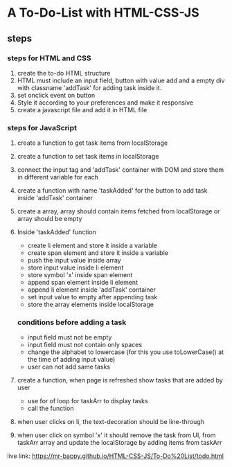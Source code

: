 # A To-Do-List with HTML-CSS-JS

## steps

### steps for HTML and CSS 
1. create the to-do HTML structure
2. HTML must include an input field, button with value add and a empty div with classname 'addTask' for adding task inside it.
3. set onclick event on button
3. Style it according to your preferences and make it responsive
4. create a javascript file and add it in HTML file

### steps for JavaScript
1. create a function to get task items from localStorage

2. create a function to set task items in localStorage

3. connect the input tag and 'addTask' container with DOM and store them in different variable for each

4. create a function with name 'taskAdded' for the button to add task inside 'addTask' container

5. create a array, array should contain items fetched from localStorage or array should be empty

6. Inside 'taskAdded' function
    - create li element and store it inside a variable
    - create span element and store it inside a variable
    - push the input value inside array
    - store input value inside li element 
    - store symbol 'x' inside span element
    - append span element inside li element
    - append li element inside 'addTask' container
    - set input value to empty after appending task
    - store the array elements inside localStorage
    ### conditions before adding a task
    - input field must not be empty
    - input field must not contain only spaces
    - change the alphabet to lowercase (for this you use toLowerCase() at the time of adding input value)
    - user can not add same tasks 

7. create a function, when page is refreshed show tasks that are added by user
    - use for of loop for taskArr to display tasks
    - call the function 

8. when user clicks on li, the text-decoration should be line-through 

9. when user click on symbol 'x' it should remove the task from UI, from taskArr array and update the localStorage by adding items from taskArr


live link: https://mr-bappy.github.io/HTML-CSS-JS/To-Do%20List/todo.html
